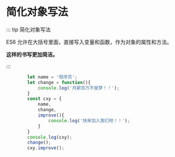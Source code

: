 # 简化对象写法

::: tip 简化对象写法

ES6 允许在大括号里面，直接写入变量和函数，作为对象的属性和方法。

**这样的书写更加简洁。**

:::

```js
        let name = '程序员';
        let change = function(){
            console.log('月薪百万不是梦！！');
        }
        const cxy = {
            name,
            change,
            improve(){
                console.log('快来加入我们吧！！');
            }
        }
        console.log(cxy);
        change();
        cxy.improve();
```